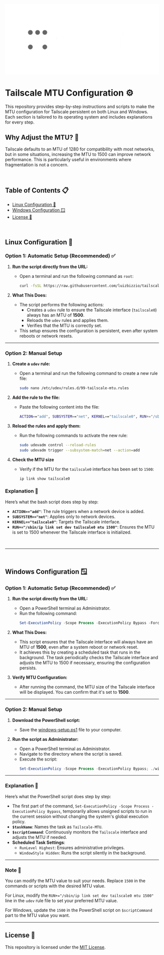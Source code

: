 <div align="center">
    <img src="./tailscale-logo.png" alt="Tailscale Logo">
</div>

# Tailscale MTU Configuration ⚙️

This repository provides step-by-step instructions and scripts to make the MTU configuration for Tailscale persistent on both Linux and Windows. Each section is tailored to its operating system and includes explanations for every step.


## Why Adjust the MTU? 🤔

Tailscale defaults to an MTU of 1280 for compatibility with most networks, but in some situations, increasing the MTU to 1500 can improve network performance. This is particularly useful in environments where fragmentation is not a concern.

<br>

## Table of Contents 📋
- [Linux Configuration 🐧](#linux-configuration-)
- [Windows Configuration 🪟](#windows-configuration-)
- [License 📜](#license-)

<br>

## Linux Configuration 🐧

### **Option 1: Automatic Setup** (Recommended) ✅

1. **Run the script directly from the URL:**

   - Open a terminal and run the following command as `root`:
     ```bash
     curl -fsSL https://raw.githubusercontent.com/luizbizzio/tailscale-mtu/refs/heads/main/linux-setup.sh | sudo bash
     ```

2. **What This Does:**

   - The script performs the following actions:
     - Creates a `udev` rule to ensure the Tailscale interface (`tailscale0`) always has an MTU of **1500**.
     - Reloads the `udev` rules and applies them.
     - Verifies that the MTU is correctly set.
   - This setup ensures the configuration is persistent, even after system reboots or network resets.

---

### **Option 2: Manual Setup**

1. **Create a `udev` rule:**

   - Open a terminal and run the following command to create a new rule file:
     ```bash
     sudo nano /etc/udev/rules.d/99-tailscale-mtu.rules
     ```

2. **Add the rule to the file:**

   - Paste the following content into the file:
     ```bash
     ACTION=="add", SUBSYSTEM=="net", KERNEL=="tailscale0", RUN+="/sbin/ip link set dev tailscale0 mtu 1500"
     ```

3. **Reload the rules and apply them:**

   - Run the following commands to activate the new rule:
     ```bash
     sudo udevadm control --reload-rules
     sudo udevadm trigger --subsystem-match=net --action=add
     ```

4. **Check the MTU size**
   - Verify if the MTU for the `tailscale0` interface has been set to `1500`:
     ```bash
     ip link show tailscale0
     ```

### Explanation 📝

Here’s what the bash script does step by step:
- **`ACTION=="add"`**: The rule triggers when a network device is added.
- **`SUBSYSTEM=="net"`**: Applies only to network devices.
- **`KERNEL=="tailscale0"`**: Targets the Tailscale interface.
- **`RUN+="/sbin/ip link set dev tailscale0 mtu 1500"`**: Ensures the MTU is set to 1500 whenever the Tailscale interface is initialized.

<br>

---

<br>

## Windows Configuration 🪟

### **Option 1: Automatic Setup** (Recommended) ✅

1. **Run the script directly from the URL:**

   - Open a PowerShell terminal as Administrator.
   - Run the following command:
     ```powershell
     Set-ExecutionPolicy -Scope Process -ExecutionPolicy Bypass -Force; Invoke-Expression ((New-Object System.Net.WebClient).DownloadString('https://raw.githubusercontent.com/luizbizzio/tailscale-mtu/refs/heads/main/windows-setup.ps1')); Start-Sleep -Seconds 2; netsh interface ipv4 show interfaces
     ```

2. **What This Does:**

   - This script ensures that the Tailscale interface will always have an MTU of **1500**, even after a system reboot or network reset.
   - It achieves this by creating a scheduled task that runs in the background. The task periodically checks the Tailscale interface and adjusts the MTU to 1500 if necessary, ensuring the configuration persists.

3. **Verify MTU Configuration:**

   - After running the command, the MTU size of the Tailscale interface will be displayed. You can confirm that it's set to **1500**.

---

### **Option 2: Manual Setup**

1. **Download the PowerShell script:**

   - Save the [windows-setup.ps1](https://raw.githubusercontent.com/luizbizzio/tailscale-mtu/refs/heads/main/windows-setup.ps1) file to your computer.

2. **Run the script as Administrator:**

   - Open a PowerShell terminal as Administrator.
   - Navigate to the directory where the script is saved.
   - Execute the script:
     ```powershell
     Set-ExecutionPolicy -Scope Process -ExecutionPolicy Bypass; ./windows-setup.ps1
     ```

---


### Explanation 📝

Here’s what the PowerShell script does step by step:
- The first part of the command, `Set-ExecutionPolicy -Scope Process -ExecutionPolicy Bypass`, temporarily allows unsigned scripts to run in the current session without changing the system's global execution policy.
- **`$taskName`**: Names the task as `Tailscale-MTU`.
- **`$scriptCommand`**: Continuously monitors the `Tailscale` interface and adjusts the MTU if needed.
- **Scheduled Task Settings**:
  - `RunLevel Highest`: Ensures administrative privileges.
  - `WindowStyle Hidden`: Runs the script silently in the background.


---


### Note 📜

You can modify the MTU value to suit your needs. Replace `1500` in the commands or scripts with the desired MTU value.

For Linux, modify the `RUN+="/sbin/ip link set dev tailscale0 mtu 1500"` line in the `udev` rule file to set your preferred MTU value.

For Windows, update the `1500` in the PowerShell script on `$scriptCommand` part to the MTU value you want.

---

## License 📄

This repository is licensed under the [MIT License](./LICENSE).

